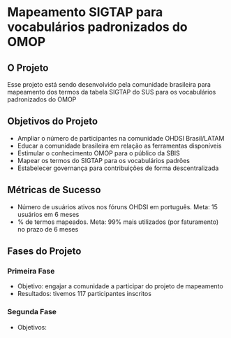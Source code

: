 # Mapeamento SIGTAP para vocabulários padronizados do OMOP

## O Projeto
Esse projeto está sendo desenvolvido pela comunidade brasileira para mapeamento dos termos da tabela SIGTAP do SUS para os vocabulários padronizados do OMOP

## Objetivos do Projeto
- Ampliar o número de participantes na comunidade OHDSI Brasil/LATAM
- Educar a comunidade brasileira em relação as ferramentas disponíveis
- Estimular o conhecimento OMOP para o público da SBIS
- Mapear os termos do SIGTAP para os vocabulários padrões
- Estabelecer governança para contribuições de forma descentralizada

## Métricas de Sucesso
- Número de usuários ativos nos fóruns OHDSI em português. Meta: 15 usuários em 6 meses
- % de termos mapeados. Meta: 99% mais utilizados (por faturamento) no prazo de 6 meses

## Fases do Projeto
### Primeira Fase
- Objetivo: engajar a comunidade a participar do projeto de mapeamento
- Resultados: tivemos 117 participantes inscritos

### Segunda Fase
- Objetivos:
